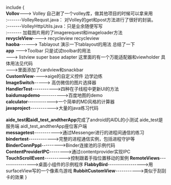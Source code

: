 



 include {<br>
	**Vollov**---> Volley  自己谢了一个volley库，做其他项目的时候可以拿来用<br>
				:-------VolleyRequst.java： 对Volley的get和post方法进行了很好的封装。<br>
				:-------VolleyHttpUtils.java：只是业余随便写写<br>
				:------- 加载图片用的了imagerequest和imageloader方法<br>
	**revycleView**----> recycleview   recycleview<br>
	**haoba**------> Tablayout 演示一下tablayout的用法  总结了一下<br>
	**app**
		--->Toolbar  只是试试toolbar的用法<br>
		---> listview super base adapter  这里面的有一个万能适配器和viewholder  具体用法见代码<br>
		--->里面添加了cardview和snackbar<br>
	**CustomView**---->aige的自定义控件 边学边练<br>
	**ImageSwitch**-----> 高仿微信的图片选择器<br>
	**HandlerTest**----------->四种在子线程中更新UI的方法<br>
	**baidumapdemo**----------->百度地图的demo<br>
	**calculator**------------>一个简单的MD风格的计算器<br>
	**javaproject**----------->大量的java练习代码<br>	
	**aide_test和aidl_test_andtherApp**完成了android的AIDL的小测试 aide_test是服务端   aidl_test_andtherApp座位客户端<br>
	**messagetest**----------->通过Messenger进行的进程间通信的练习<br> 
	**bindertest**------------>完整的进程通信实例，包括进程守护等<br>
	**BinderConnPppl**--------->Binder连接池的示例代码<br>
	**ContentProviderIPC**-------->通过contentprovider实现IPC
	**TouchScrollEvent**---------->控制跟着手指位置移动的案例
	**RemoteViews**---------------->桌面小组件的示例程序
	**FlabbyBird**----------------->用surfaceView写的一个像素鸟游戏
	**RubbitCustomView**----------->类似于刮刮卡的效果
}<br>  


